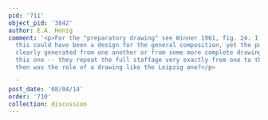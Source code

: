 ```yaml
---
pid: '711'
object_pid: '3842'
author: E.A. Honig
comment: '<p>For the "preparatory drawing" see Winner 1961, fig. 24. I agree that
  this could have been a design for the general composition, yet the paintings were
  clearly generated from one another or from some more complete drawing, not from
  this one -- they repeat the full staffage very exactly from one to the next. What
  then was the role of a drawing like the Leipzig one?</p>

  '
post_date: '08/04/14'
order: '710'
collection: discussion
---
```

